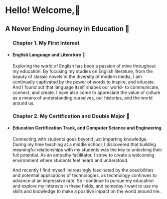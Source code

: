 <h1>Hello! Welcome,👋</h1> 
<h2>A Never Ending Journey in Education 🌱</h2>

<ul>
<h3>Chapter 1. My First Interest</h3>
<li>
<h4>English Language and Literature 💬</h4>
<p>
 Exploring the world of English has been a passion of mine throughout my education. By focusing my studies on English literature, from the beauty of classic novels to the diversity of modern media, I am continually captivated by the power of words to inspire, and educate. And I found out that language itself shapes our world- to communicate, connect, and create. I have also come to appreciate the value of culture as a means of understanding ourselves, our histories, and the world around us.
</p>
</li>

<h3>Chapter 2. My Certification and Double Major 🔭</h3>
<li>
<h4>Education Certification Track, and Computer Science and Engineering</h4>
<p>
 Connecting with students goes beyond just imparting knowledge. During my time teaching at a middle school, I discovered that building meaningful relationships with my students was the key to unlocking their full potential. As an empathy facilitator, I strive to create a welcoming environment where students feel heard and understood.
</p>
<p>
  And recently I find myself increasingly fascinated by the possibilities and potential applications of technologies, as technology continues to advance at an impressive rate. So I continue to pursue my education and explore my interests in these fields, and someday I want to use my skills and knowledge to make a positive impact on the world around me.
</p>
</li>
</ul>
<!--
**awrion3/awrion3** is a ✨ _special_ ✨ repository because its `README.md` (this file) appears on your GitHub profile.

Here are some ideas to get you started:
-  I’m currently working on ...
-  I’m currently learning ...
-  I’m looking to collaborate on ...
- 🤔 I’m looking for help with ...
-  Ask me about ...
- 📫 How to reach me: ...
- 😄 Pronouns: ...
- ⚡ Fun fact: ...
-->
